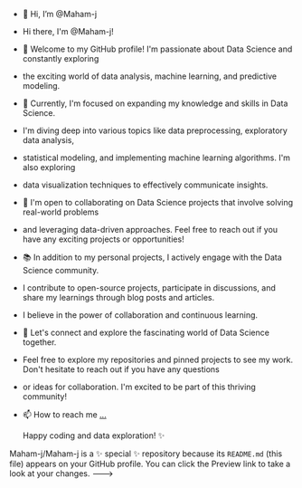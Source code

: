 - 👋 Hi, I’m @Maham-j
- Hi there, I'm @Maham-j!

- 👀 Welcome to my GitHub profile! I'm passionate about Data Science and constantly exploring
- the exciting world of data analysis, machine learning, and predictive modeling. 
- 🌱 Currently, I'm focused on expanding my knowledge and skills in Data Science.
-  I'm diving deep into various topics like data preprocessing, exploratory data analysis,
-  statistical modeling, and implementing machine learning algorithms. I'm also exploring
-  data visualization techniques to effectively communicate insights.
- 💼 I'm open to collaborating on Data Science projects that involve solving real-world problems
- and leveraging data-driven approaches. Feel free to reach out if you have any exciting projects or opportunities!

- 📚 In addition to my personal projects, I actively engage with the Data Science community.
- I contribute to open-source projects, participate in discussions, and share my learnings through blog posts and articles.
-  I believe in the power of collaboration and continuous learning.

- 🚀 Let's connect and explore the fascinating world of Data Science together.
- Feel free to explore my repositories and pinned projects to see my work. Don't hesitate to reach out if you have any questions
-  or ideas for collaboration. I'm excited to be part of this thriving community!

- 📫 How to reach me [...](https://www.linkedin.com/in/maham-jamil-268584267)

    Happy coding and data exploration! ✨
  
Maham-j/Maham-j is a ✨ special ✨ repository because its `README.md` (this file) appears on your GitHub profile.
You can click the Preview link to take a look at your changes.
--->
